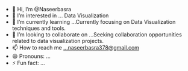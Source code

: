 - 👋 Hi, I’m @Naseerbasra
- 👀 I’m interested in ... Data Visualization
- 🌱 I’m currently learning ...Currently focusing on Data Visualization techniques and tools.
- 💞️ I’m looking to collaborate on ...Seeking collaboration opportunities related to data visualization projects.
- 📫 How to reach me ...naseerbasra378@gmail.com
- 😄 Pronouns: ...
- ⚡ Fun fact: ...

<!---
Naseerbasra/Naseerbasra is a ✨ special ✨ repository because its `README.md` (this file) appears on your GitHub profile.
You can click the Preview link to take a look at your changes.
--->
